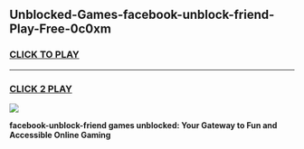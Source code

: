 
## Unblocked-Games-facebook-unblock-friend-Play-Free-0c0xm
<h3>
<a href="https://premium76.site?title=facebook-unblock-friend&ref=23A">CLICK TO PLAY</a></h3>
<hr>

<h3>
<a href="https://premium76.site?title=facebook-unblock-friend&ref=23A">CLICK 2 PLAY</a>
  
</h3>

<a href="https://premium76.site?title=facebook-unblock-friend&ref=23A"><img src="https://clearcache.store/games.png"></a>


**facebook-unblock-friend games unblocked: Your Gateway to Fun and Accessible Online Gaming**
